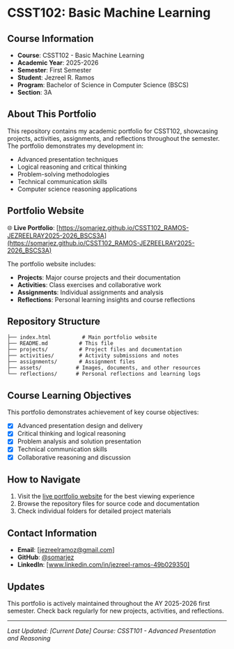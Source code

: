 # CSST102: Basic Machine Learning

## Course Information
- **Course**: CSST102 - Basic Machine Learning
- **Academic Year**: 2025-2026
- **Semester**: First Semester
- **Student**: Jezreel R. Ramos
- **Program**: Bachelor of Science in Computer Science (BSCS)
- **Section**: 3A

## About This Portfolio

This repository contains my academic portfolio for CSST102, showcasing projects, activities, assignments, and reflections throughout the semester. The portfolio demonstrates my development in:

- Advanced presentation techniques
- Logical reasoning and critical thinking
- Problem-solving methodologies
- Technical communication skills
- Computer science reasoning applications

## Portfolio Website

🌐 **Live Portfolio**: [https://somarjez.github.io/CSST102_RAMOS-JEZREELRAY2025-2026_BSCS3A](https://somarjez.github.io/CSST102_RAMOS-JEZREELRAY2025-2026_BSCS3A)

The portfolio website includes:
- **Projects**: Major course projects and their documentation
- **Activities**: Class exercises and collaborative work
- **Assignments**: Individual assignments and analysis
- **Reflections**: Personal learning insights and course reflections

## Repository Structure

```
├── index.html          # Main portfolio website
├── README.md          # This file
├── projects/          # Project files and documentation
├── activities/        # Activity submissions and notes
├── assignments/       # Assignment files
├── assets/           # Images, documents, and other resources
└── reflections/      # Personal reflections and learning logs
```

## Course Learning Objectives

This portfolio demonstrates achievement of key course objectives:
- [x] Advanced presentation design and delivery
- [x] Critical thinking and logical reasoning
- [x] Problem analysis and solution presentation
- [x] Technical communication skills
- [x] Collaborative reasoning and discussion

## How to Navigate

1. Visit the [live portfolio website](https://jezreelray-ramos.github.io/CSST101_RAMOS-JEZREELRAY2025-2026_BSCS3A) for the best viewing experience
2. Browse the repository files for source code and documentation
3. Check individual folders for detailed project materials

## Contact Information

- **Email**: [jezreelramoz@gmail.com]
- **GitHub**: [@somarjez](https://github.com/somarjez)
- **LinkedIn**: [www.linkedin.com/in/jezreel-ramos-49b029350]

## Updates

This portfolio is actively maintained throughout the AY 2025-2026 first semester. Check back regularly for new projects, activities, and reflections.

---

*Last Updated: [Current Date]*
*Course: CSST101 - Advanced Presentation and Reasoning*
